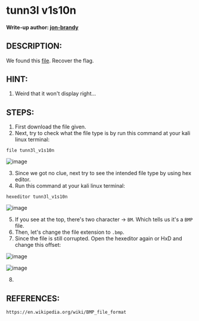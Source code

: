 # tunn3l v1s10n
#### Write-up author: [jon-brandy](https://github.com/jon-brandy)
## DESCRIPTION:
We found this [file](https://github.com/jon-brandy/CTF-WRITE-UP/blob/93f0b6a577105be65d1b1ce6f92fad75005849bb/Asset/tunn3l%20v1s10n/tunn3l_v1s10n). Recover the flag.
## HINT:
1. Weird that it won't display right...
## STEPS:
1. First download the file given.
2. Next, try to check what the file type is by run this command at your kali linux terminal:

```
file tunn3l_v1s10n
```

![image](https://user-images.githubusercontent.com/70703371/178663025-d7f5ab32-a87a-4ac5-93a4-a82787ef8ac3.png)

3. Since we got no clue, next try to see the intended file type by using hex editor.
4. Run this command at your kali linux terminal:

```
hexeditor tunn3l_v1s10n
```

![image](https://user-images.githubusercontent.com/70703371/178663284-9a41d0a4-c43c-483b-bd48-993f23eed434.png)

5. If you see at the top, there's two character -> `BM`. Which tells us it's a `BMP` file.
6. Then, let's change the file extension to `.bmp`.
7. Since the file is still corrupted. Open the hexeditor again or HxD and change this offset:

![image](https://user-images.githubusercontent.com/70703371/178680898-d695ffd7-6c0d-4249-b5e2-28db936fcf1d.png)

![image](https://user-images.githubusercontent.com/70703371/178681120-61a87d9b-5288-464a-a1b4-8fe727535944.png)

8. 




## REFERENCES:

```
https://en.wikipedia.org/wiki/BMP_file_format
```
